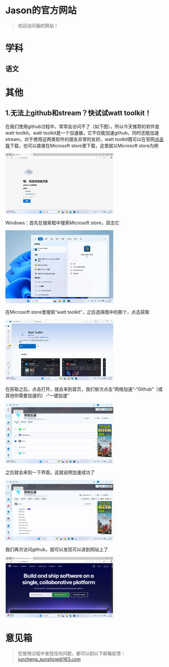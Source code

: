 # Jason的官方网站

> 欢迎访问我的网站！ 

# 学科

## 语文





# 其他

## 1.无法上github和stream？快试试watt toolkit！

在我们使用github过程中，常常会访问不了（如下图），所以今天推荐的软件是watt toolkit。watt toolkit是一个加速器，它不仅能加速github，同时还能加速stream，对于使用这两类软件的朋友非常的友好。watt toolkit既可以在官网[点击我](https://steampp.net/)下载，也可以直接在Microsoft store里下载，这里就以Microsoft store为例

<img title="" src="image/1/1-1.png" alt="" style="zoom:33%;">

Windows：首先在搜索框中搜索Microsoft store，双击它

<img title="" src="image/1/1-2.png" alt="" style="zoom:33%;">

在Microsoft store里搜索“watt toolkit”，之后选择图中的那个，点击获取

<img title="" src="image/1/1-3.png" alt="" style="zoom:33%;">

在获取之后，点击打开，就会来到首页，我们依次点击“网络加速”-“Github”（或其他你需要加速的）-“一键加速”

<img title="" src="image/1/1-4.png" alt="" style="zoom:33%;">

之后就会来到一下界面，这就说明加速成功了

<img title="" src="image/1/1-5.png" alt="" style="zoom:33%;">

我们再次访问github，就可以发现可以进到网站上了

<img title="" src="image/1/1-6.png" alt="" style="zoom:33%;">

# 意见箱

> 在使用过程中发现任何问题，都可以到以下邮箱反馈：juncheng_sunshine@163.com
